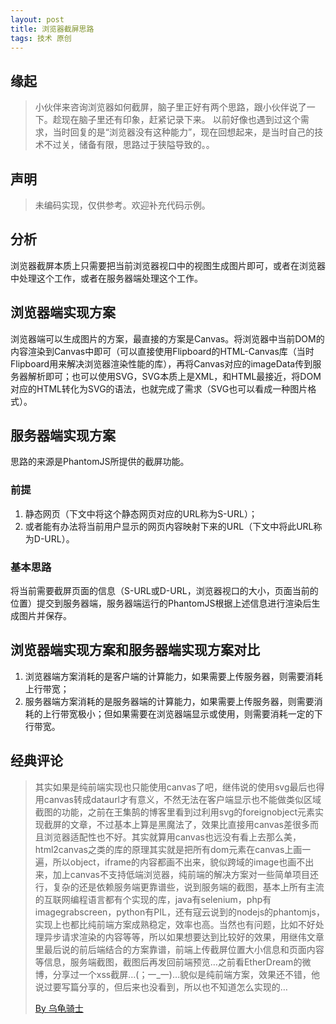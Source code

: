 ```yaml
---
layout: post
title: 浏览器截屏思路
tags: 技术 原创
---
```


## 缘起
> 小伙伴来咨询浏览器如何截屏，脑子里正好有两个思路，跟小伙伴说了一下。趁现在脑子里还有印象，赶紧记录下来。
> 以前好像也遇到过这个需求，当时回复的是“浏览器没有这种能力”，现在回想起来，是当时自己的技术不过关，储备有限，思路过于狭隘导致的。。

## 声明
> 未编码实现，仅供参考。欢迎补充代码示例。

## 分析
浏览器截屏本质上只需要把当前浏览器视口中的视图生成图片即可，或者在浏览器中处理这个工作，或者在服务器端处理这个工作。

## 浏览器端实现方案
浏览器端可以生成图片的方案，最直接的方案是Canvas。将浏览器中当前DOM的内容渲染到Canvas中即可（可以直接使用Flipboard的HTML-Canvas库（当时Flipboard用来解决浏览器渲染性能的库），再将Canvas对应的imageData传到服务器解析即可；也可以使用SVG，SVG本质上是XML，和HTML最接近，将DOM对应的HTML转化为SVG的语法，也就完成了需求（SVG也可以看成一种图片格式）。

## 服务器端实现方案
思路的来源是PhantomJS所提供的截屏功能。

### 前提
1. 静态网页（下文中将这个静态网页对应的URL称为S-URL）；
2. 或者能有办法将当前用户显示的网页内容映射下来的URL（下文中将此URL称为D-URL）。

### 基本思路
将当前需要截屏页面的信息（S-URL或D-URL，浏览器视口的大小，页面当前的位置）提交到服务器端，服务器端运行的PhantomJS根据上述信息进行渲染后生成图片并保存。

## 浏览器端实现方案和服务器端实现方案对比
1. 浏览器端方案消耗的是客户端的计算能力，如果需要上传服务器，则需要消耗上行带宽；
2. 服务器端方案消耗的是服务器端的计算能力，如果需要上传服务器，则需要消耗的上行带宽极小；但如果需要在浏览器端显示或使用，则需要消耗一定的下行带宽。


## 经典评论
> 其实如果是纯前端实现也只能使用canvas了吧，继伟说的使用svg最后也得用canvas转成dataurl才有意义，不然无法在客户端显示也不能做类似区域截图的功能，之前在王集鹄的博客里看到过利用svg的foreignobject元素实现截屏的文章，不过基本上算是黑魔法了，效果比直接用canvas差很多而且浏览器适配性也不好。其实就算用canvas也远没有看上去那么美，html2canvas之类的库的原理其实就是把所有dom元素在canvas上画一遍，所以object，iframe的内容都画不出来，貌似跨域的image也画不出来，加上canvas不支持低端浏览器，纯前端的解决方案对一些简单项目还行，复杂的还是依赖服务端更靠谱些，说到服务端的截图，基本上所有主流的互联网编程语言都有个实现的库，java有selenium，php有imagegrabscreen，python有PIL，还有寇云说到的nodejs的phantomjs，实现上也都比纯前端方案成熟稳定，效率也高。当然也有问题，比如不好处理异步请求渲染的内容等等，所以如果想要达到比较好的效果，用继伟文章里最后说的前后端结合的方案靠谱，前端上传截屏位置大小信息和页面内容等信息，服务端截图，截图后再发回前端预览…之前看EtherDream的微博，分享过一个xss截屏…(；一_一)…貌似是纯前端方案，效果还不错，他说过要写篇分享的，但后来也没看到，所以也不知道怎么实现的…
>
> [By 乌龟骑士](https://bystep15.github.io/front/article/2016/08/17/screen-capture.html)
